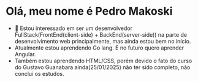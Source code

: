 # Olá, meu nome é Pedro Makoski
- 👀 Estou interessado em ser um desenvolvedor FullStack(FrontEnd(client-side) + BackEnd(server-side)) na parte de desenvolvimento web principalmente, mas ainda estou bem no início.
- Atualmente estou aprendendo Go lang. E no futuro quero aprender Angular.
- Também estou aprendendo HTML/CSS, porém devido o fato do curso do Gustavo Guanabara ainda(25/01/2025) não ter sido completo, não conclui os estudos. 
  

